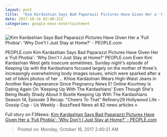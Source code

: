 ```yaml
---
layout: post
title:  "Kim Kardashian Says Bad Paparazzi Pictures Have Given Her a 'Full Phobia': 'Why Don't I Just Stay at Home?' - PEOPLE.com"
date: 2017-10-16 02:40:21Z
categories: google-news-entertaintment
---
```


![Kim Kardashian Says Bad Paparazzi Pictures Have Given Her a 'Full Phobia': 'Why Don't I Just Stay at Home?' - PEOPLE.com](http://peopledotcom.files.wordpress.com/2017/08/kim-kardashian6.jpg?crop=0px%2C0px%2C1438px%2C754.95px&resize=1200%2C630)

PEOPLE.com Kim Kardashian Says Bad Paparazzi Pictures Have Given Her a 'Full Phobia': 'Why Don't I Just Stay at Home?' PEOPLE.com Even Kim Kardashian West gets insecure sometimes. Sunday night's episode of Keeping Up with the Kardashians focused largely on the mother of three's increasingly overwhelming body images issues, which were sparked after a set of bikini photos of her ... Khloe Kardashian Wears High-Waist Jeans in Another Rare Appearance Since Pregnancy News E! Online Kourtney Is Dating Again On 'Keeping Up With The Kardashians' Even Though She's Being Really Shady About It Bustle Keeping Up With The Kardashians Season 14, Episode 3 Recap: "Cheers To That" Refinery29 Hollywood Life - Gossip Cop - Us Weekly - BuzzFeed News all 82 news articles »


Full story on F3News: [Kim Kardashian Says Bad Paparazzi Pictures Have Given Her a 'Full Phobia': 'Why Don't I Just Stay at Home?' - PEOPLE.com](http://www.f3nws.com/n/APEHUG)

> Posted on: Monday, October 16, 2017 2:40:21 AM

